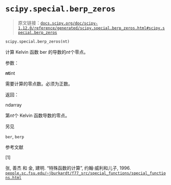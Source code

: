 # `scipy.special.berp_zeros`

> 原文链接：[`docs.scipy.org/doc/scipy-1.12.0/reference/generated/scipy.special.berp_zeros.html#scipy.special.berp_zeros`](https://docs.scipy.org/doc/scipy-1.12.0/reference/generated/scipy.special.berp_zeros.html#scipy.special.berp_zeros)

```py
scipy.special.berp_zeros(nt)
```

计算 Kelvin 函数 ber 的导数的*nt*个零点。

参数：

**nt**int

需要计算的零点数。必须为正数。

返回：

ndarray

第*nt*个 Kelvin 函数导数的零点。

另见

`ber`, `berp`

参考文献

[1]

张, 善杰 和 金, 建明. “特殊函数的计算”, 约翰·威利和儿子, 1996. [`people.sc.fsu.edu/~jburkardt/f77_src/special_functions/special_functions.html`](https://people.sc.fsu.edu/~jburkardt/f77_src/special_functions/special_functions.html)
